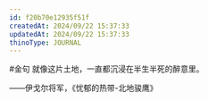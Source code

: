 ```yaml
---
id: f20b70e12935f51f
createdAt: 2024/09/22 15:37:33
updatedAt: 2024/09/22 15:37:33
thinoType: JOURNAL
---
```

#金句 就像这片土地，一直都沉浸在半生半死的醉意里。

——伊戈尔将军，《忧郁的热带-北地骏鹰》